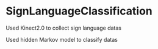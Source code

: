 # SignLanguageClassification
Used Kinect2.0 to collect sign language datas

Used hidden Markov model to classify datas
